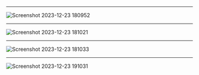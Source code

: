 __________________________________________________________________________________________________________________________________________________________
![Screenshot 2023-12-23 180952](https://github.com/cihandundar/vue-add-to-cart/assets/94462152/fa6c998c-81fc-4fbd-b017-5b75a72ac0ed)
__________________________________________________________________________________________________________________________________________________________
![Screenshot 2023-12-23 181021](https://github.com/cihandundar/vue-add-to-cart/assets/94462152/6f72ba62-8eb6-40f9-9489-ccf93adeba79)
__________________________________________________________________________________________________________________________________________________________
![Screenshot 2023-12-23 181033](https://github.com/cihandundar/vue-add-to-cart/assets/94462152/d210837f-80e6-4743-96f7-0b28f7c7c41f)
__________________________________________________________________________________________________________________________________________________________
![Screenshot 2023-12-23 191031](https://github.com/cihandundar/vue-add-to-cart/assets/94462152/51e2b7b1-d071-4e65-bbc1-f16cd8a81aed)
